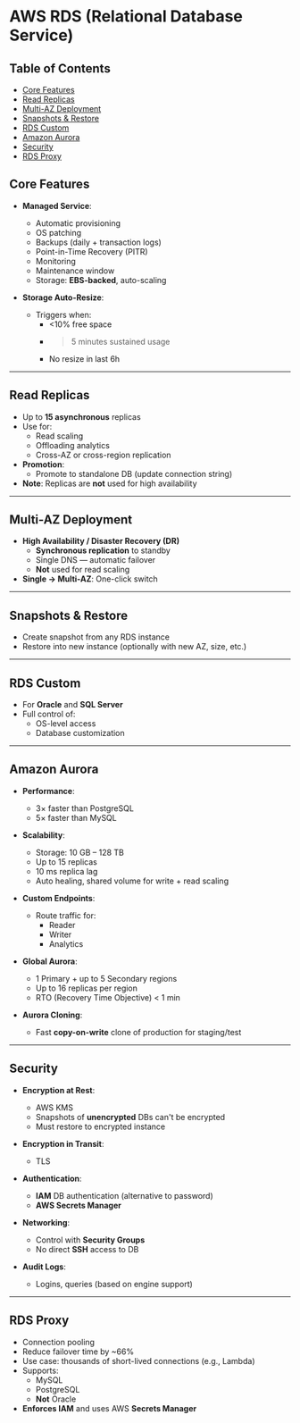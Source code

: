 # AWS RDS (Relational Database Service)

## Table of Contents

- [Core Features](#core-features)
- [Read Replicas](#read-replicas)
- [Multi-AZ Deployment](#multi-az-deployment)
- [Snapshots & Restore](#snapshots--restore)
- [RDS Custom](#rds-custom)
- [Amazon Aurora](#amazon-aurora)
- [Security](#security)
- [RDS Proxy](#rds-proxy)

## Core Features

- **Managed Service**:
  - Automatic provisioning
  - OS patching
  - Backups (daily + transaction logs)
  - Point-in-Time Recovery (PITR)
  - Monitoring
  - Maintenance window
  - Storage: **EBS-backed**, auto-scaling

- **Storage Auto-Resize**:
  - Triggers when:
    - <10% free space
    - >5 minutes sustained usage
    - No resize in last 6h

---

## Read Replicas

- Up to **15 asynchronous** replicas
- Use for:
  - Read scaling
  - Offloading analytics
  - Cross-AZ or cross-region replication
- **Promotion**:
  - Promote to standalone DB (update connection string)
- **Note**: Replicas are **not** used for high availability

---

## Multi-AZ Deployment

- **High Availability / Disaster Recovery (DR)**
  - **Synchronous replication** to standby
  - Single DNS — automatic failover
  - **Not** used for read scaling
- **Single → Multi-AZ**: One-click switch

---

## Snapshots & Restore

- Create snapshot from any RDS instance
- Restore into new instance (optionally with new AZ, size, etc.)

---

## RDS Custom

- For **Oracle** and **SQL Server**
- Full control of:
  - OS-level access
  - Database customization

---

## Amazon Aurora

- **Performance**:
  - 3× faster than PostgreSQL
  - 5× faster than MySQL
- **Scalability**:
  - Storage: 10 GB – 128 TB
  - Up to 15 replicas
  - 10 ms replica lag
  - Auto healing, shared volume for write + read scaling

- **Custom Endpoints**:
  - Route traffic for:
    - Reader
    - Writer
    - Analytics

- **Global Aurora**:
  - 1 Primary + up to 5 Secondary regions
  - Up to 16 replicas per region
  - RTO (Recovery Time Objective) < 1 min

- **Aurora Cloning**:
  - Fast **copy-on-write** clone of production for staging/test

---

## Security

- **Encryption at Rest**:
  - AWS KMS
  - Snapshots of **unencrypted** DBs can't be encrypted
  - Must restore to encrypted instance

- **Encryption in Transit**:
  - TLS

- **Authentication**:
  - **IAM** DB authentication (alternative to password)
  - **AWS Secrets Manager**

- **Networking**:
  - Control with **Security Groups**
  - No direct **SSH** access to DB

- **Audit Logs**:
  - Logins, queries (based on engine support)

---

## RDS Proxy

- Connection pooling
- Reduce failover time by ~66%
- Use case: thousands of short-lived connections (e.g., Lambda)
- Supports:
  - MySQL
  - PostgreSQL
  - **Not** Oracle
- **Enforces IAM** and uses AWS **Secrets Manager**
